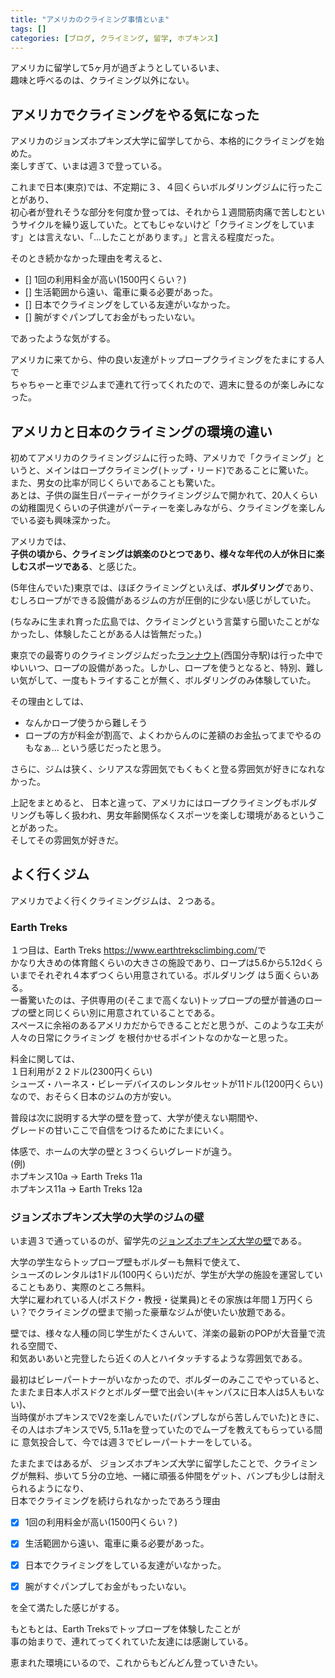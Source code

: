 ```yaml
---
title: "アメリカのクライミング事情といま"
tags: []
categories: [ブログ, クライミング, 留学, ホプキンス]
---
```


アメリカに留学して5ヶ月が過ぎようとしているいま、  
趣味と呼べるのは、クライミング以外にない。  


## アメリカでクライミングをやる気になった

アメリカのジョンズホプキンズ大学に留学してから、本格的にクライミングを始めた。  
楽しすぎて、いまは週３で登っている。  


これまで日本(東京)では、不定期に３、４回くらいボルダリングジムに行ったことがあり、  
初心者が登れそうな部分を何度か登っては、それから１週間筋肉痛で苦しむというサイクルを繰り返していた。とてもじゃないけど「クライミングをしています」とは言えない、「...したことがあります。」と言える程度だった。

そのとき続かなかった理由を考えると、

- [] 1回の利用料金が高い(1500円くらい？)
- [] 生活範囲から遠い、電車に乗る必要があった。
- [] 日本でクライミングをしている友達がいなかった。
- [] 腕がすぐパンプしてお金がもったいない。

であったような気がする。  

アメリカに来てから、仲の良い友達がトップロープクライミングをたまにする人で  
ちゃちゃーと車でジムまで連れて行ってくれたので、週末に登るのが楽しみになった。  


## アメリカと日本のクライミングの環境の違い


初めてアメリカのクライミングジムに行った時、アメリカで「クライミング」というと、メインはロープクライミング(トップ・リード)であることに驚いた。  
また、男女の比率が同じくらいであることも驚いた。  
あとは、子供の誕生日パーティーがクライミングジムで開かれて、20人くらいの幼稚園児くらいの子供達がパーティーを楽しみながら、クライミングを楽しんでいる姿も興味深かった。  

アメリカでは、  
**子供の頃から、クライミングは娯楽のひとつであり、様々な年代の人が休日に楽しむスポーツである**、と感じた。  


(5年住んでいた)東京では、ほぼクライミングといえば、**ボルダリング**であり、  
むしろロープができる設備があるジムの方が圧倒的に少ない感じがしていた。  

(ちなみに生まれ育った広島では、クライミングという言葉すら聞いたことがなかったし、体験したことがある人は皆無だった。)  


東京での最寄りのクライミングジムだった[ランナウト](http://www.runout.info/)(西国分寺駅)は行った中でゆいいつ、ロープの設備があった。しかし、ロープを使うとなると、特別、難しい気がして、一度もトライすることが無く、ボルダリングのみ体験していた。  

その理由としては、
- なんかロープ使うから難しそう
- ロープの方が料金が割高で、よくわからんのに差額のお金払ってまでやるのもなぁ...
という感じだったと思う。  

さらに、ジムは狭く、シリアスな雰囲気でもくもくと登る雰囲気が好きになれなかった。


上記をまとめると、
日本と違って、アメリカにはロープクライミングもボルダリングも等しく扱われ、男女年齢関係なくスポーツを楽しむ環境があるということがあった。  
そしてその雰囲気が好きだ。  


## よく行くジム

アメリカでよく行くクライミングジムは、２つある。


### Earth Treks
１つ目は、Earth Treks <https://www.earthtreksclimbing.com/>で  
かなり大きめの体育館くらいの大きさの施設であり、ロープは5.6から5.12dくらいまでそれぞれ４本ずつくらい用意されている。ボルダリング は５面くらいある。  
一番驚いたのは、子供専用の(そこまで高くない)トップロープの壁が普通のロープの壁と同じくらい別に用意されていることである。   
スペースに余裕のあるアメリカだからできることだと思うが、このような工夫が人々の日常にクライミング を根付かせるポイントなのかなーと思った。  


料金に関しては、  
１日利用が２２ドル(2300円くらい)  
シューズ・ハーネス・ビレーデバイスのレンタルセットが11ドル(1200円くらい)  
なので、おそらく日本のジムの方が安い。  

普段は次に説明する大学の壁を登って、大学が使えない期間や、  
グレードの甘いここで自信をつけるためにたまにいく。  

体感で、ホームの大学の壁と３つくらいグレードが違う。  
(例)  
ホプキンス10a -> Earth Treks 11a  
ホプキンス11a -> Earth Treks 12a  


### ジョンズホプキンズ大学の大学のジムの壁

いま週３で通っているのが、留学先の[ジョンズホプキンズ大学の壁](https://studentaffairs.jhu.edu/recreation/facilities/climbing-wall/)である。  

大学の学生ならトップロープ壁もボルダーも無料で使えて、  
シューズのレンタルは1ドル(100円くらい)だが、学生が大学の施設を運営していることもあり、実際のところ無料。  
大学に雇われている人(ポスドク・教授・従業員)とその家族は年間１万円くらい？でクライミングの壁まで揃った豪華なジムが使いたい放題である。


壁では、様々な人種の同じ学生がたくさんいて、洋楽の最新のPOPが大音量で流れる空間で、  
和気あいあいと完登したら近くの人とハイタッチするような雰囲気である。  


最初はビレーパートナーがいなかったので、ボルダーのみここでやっていると、  
たまたま日本人ポスドクとボルダー壁で出会い(キャンパスに日本人は5人もいない)、  
当時僕がホプキンスでV2を楽しんでいた(パンプしながら苦しんでいた)ときに、  
その人はホプキンスでV5, 5.11aを登っていたのでムーブを教えてもらっている間に 
意気投合して、今では週３でビレーパートナーをしている。  


たまたまではあるが、
ジョンズホプキンズ大学に留学したことで、クライミングが無料、歩いて５分の立地、一緒に頑張る仲間をゲット、バンプも少しは耐えられるようになり、  
日本でクライミングを続けられなかったであろう理由  


- [x] 1回の利用料金が高い(1500円くらい？)
- [x] 生活範囲から遠い、電車に乗る必要があった。
- [x] 日本でクライミングをしている友達がいなかった。
- [x] 腕がすぐパンプしてお金がもったいない。


を全て満たした感じがする。  


もともとは、Earth Treksでトップロープを体験したことが  
事の始まりで、連れてってくれていた友達には感謝している。  


恵まれた環境にいるので、これからもどんどん登っていきたい。  


